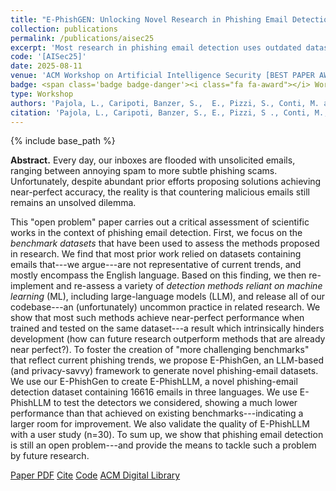 ```yaml
---
title: "E-PhishGEN: Unlocking Novel Research in Phishing Email Detection"
collection: publications
permalink: /publications/aisec25
excerpt: 'Most research in phishing email detection uses outdated datasets, so we try to make things a bit better.'
code: '[AISec25]'
date: 2025-08-11
venue: 'ACM Workshop on Artificial Intelligence Security [BEST PAPER AWARD]'
badge: <span class='badge badge-danger'><i class="fa fa-award"></i> Workshop</span>
type: Workshop
authors: 'Pajola, L., Caripoti, Banzer, S.,  E., Pizzi, S., Conti, M. and <u>Apruzzese, G.</u>'
citation: 'Pajola, L., Caripoti, Banzer, S., E., Pizzi, S ., Conti, M., & <u>Apruzzese, G.</u> (2025, October). "E-PhishGEN: Unlocking Novel Research in Phishing Email Detection." In <i>2025 18th ACM Workshop on Artificial Intelligence Security (AISec)</i>. ACM.'
---
```

{% include base_path %}

<b>Abstract.</b> Every day, our inboxes are flooded with unsolicited emails, ranging between annoying spam to more subtle phishing scams. Unfortunately, despite abundant prior efforts proposing solutions achieving near-perfect accuracy, the reality is that countering malicious emails still remains an unsolved dilemma.

This "open problem" paper carries out a critical assessment of scientific works in the context of phishing email detection. First, we focus on the _benchmark datasets_ that have been used to assess the methods proposed in research. We find that most prior work relied on datasets containing emails that---we argue---are not representative of current trends, and mostly encompass the English language. Based on this finding, we then re-implement and re-assess a variety of _detection methods reliant on machine learning_ (ML), including large-language models (LLM), and release all of our codebase---an (unfortunately) uncommon practice in related research. We show that most such methods achieve near-perfect performance when trained and tested on the same dataset---a result which intrinsically hinders development (how can future research outperform methods that are already near perfect?). To foster the creation of "more challenging benchmarks" that reflect current phishing trends, we propose E-PhishGen, an LLM-based (and privacy-savvy) framework to generate novel phishing-email datasets. We use our E-PhishGen to create E-PhishLLM, a novel phishing-email detection dataset containing 16616 emails in three languages. We use E-PhishLLM to test the detectors we considered, showing a much lower performance than that achieved on existing benchmarks---indicating a larger room for improvement. We also validate the quality of E-PhishLLM with a user study (n=30). To sum up, we show that phishing email detection is still an open problem---and provide the means to tackle such a problem by future research.


<a class="btn btn-outline-primary my-1 mr-1 btn-sm" href="{{ base_path }}/files/papers/aisec25/aisec25.pdf" target="_blank" rel="noopener">Paper PDF</a> 
<a class="btn btn-outline-primary my-1 mr-1 btn-sm" href="{{ base_path }}/files/papers/aisec25/aisec25_cite.html" target="_blank" rel="noopener">Cite</a>
<a class="btn btn-outline-primary my-1 mr-1 btn-sm" href="https://github.com/pajola/e-phishGen" target="_blank" rel="noopener">Code</a>
<a class="btn btn-outline-primary my-1 mr-1 btn-sm" href="https://doi.org/10.1145/3733799.3762967" target="_blank" rel="noopener">ACM Digital Library</a>

